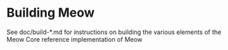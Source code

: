 Building Meow
================

See doc/build-*.md for instructions on building the various
elements of the Meow Core reference implementation of Meow
